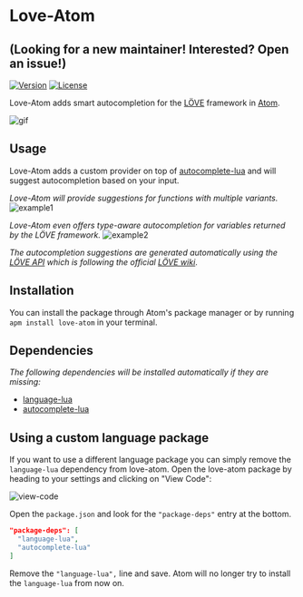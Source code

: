 # Love-Atom
## (Looking for a new maintainer! Interested? Open an issue!)

[![Version](https://img.shields.io/badge/Version-3.1.8-blue.svg)](https://github.com/rm-code/love-atom/releases/latest)
[![License](http://img.shields.io/badge/Licence-MIT-brightgreen.svg)](LICENSE.md)

Love-Atom adds smart autocompletion for the [LÖVE](https://love2d.org) framework in [Atom](https://atom.io/).

![gif](https://raw.githubusercontent.com/rm-code/love-atom/master/screenshots/anim.gif)

## Usage

Love-Atom adds a custom provider on top of [autocomplete-lua](https://github.com/dapetcu21/atom-autocomplete-lua) and will suggest autocompletion based on your input.

_Love-Atom will provide suggestions for functions with multiple variants._
![example1](https://raw.githubusercontent.com/rm-code/love-atom/master/screenshots/function_variants.png)

_Love-Atom even offers type-aware autocompletion for variables returned by the LÖVE framework._
![example2](https://raw.githubusercontent.com/rm-code/love-atom/master/screenshots/type_completion.png)

_The autocompletion suggestions are generated automatically using the [LÖVE API](https://github.com/love2d-community/love-api) which is following the official [LÖVE wiki](https://love2d.org/wiki/Main_Page)_.

## Installation

You can install the package through Atom's package manager or by running ```apm install love-atom``` in your terminal.

## Dependencies

_The following dependencies will be installed automatically if they are missing:_

- [language-lua](https://github.com/FireZenk/language-lua)
- [autocomplete-lua](https://github.com/dapetcu21/atom-autocomplete-lua)

## Using a custom language package

If you want to use a different language package you can simply remove the `language-lua` dependency from love-atom. Open the love-atom package by heading to your settings and clicking on "View Code":

![view-code](https://raw.githubusercontent.com/rm-code/love-atom/master/screenshots/view-code.png)

Open the `package.json` and look for the `"package-deps"` entry at the bottom.

```json
"package-deps": [
  "language-lua",
  "autocomplete-lua"
]
```

Remove the `"language-lua",` line and save. Atom will no longer try to install the `language-lua` from now on.

